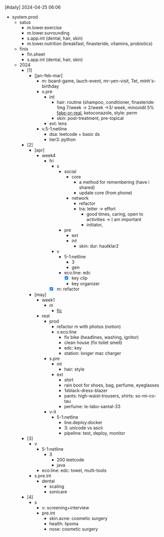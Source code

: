 [#daily]
2024-04-25
06:06

- system.prod
	- satus
		- m.lower.exercise
		- m.lower.surrounding
		- s.app.int (dental, hair, skin)
		- m.lower.nutrition (breakfast, finasteride, vitamins, probiotics)
	- finis
		- fin.sheet
		- s.app.int (dental, hair, skin)
	- 2024
		- [1]
			- [jan-feb-mar]
				- m: board-game, lauch-event, mr-yen-visit, Tet, minh's-birthday
				- s.pre
					- int
						- hair: routine (shampoo, conditioner, finasteride: 1mg 7/week -> 2/week ->3/ week, minoxidil 5% [fake-or-real](https://www.cosmetics-hut.com/blogs/minoxidil/a-practical-guide-to-identifying-fake-kirkland-minoxidil), ketoconazole, style: perm
						- skin: post-treatment, pre-topical
					- ext: lens
				- v.5-1:netline
					- dsa: leetcode + basic ds
					- tier3: python
		- [2]
			- [apr]
				- week4
					- fri
						- s
							- social
								- core
									- a method for remembering (have i shared)
									- update core (from phone)
								- network
									- refactor
									- tra: letter -> effort
										- good times, caring, open to activities -> I am important
										- initiator, 
							- pre
								- ext
								- int
									- skin: dur: hautklar2
						- v
							- 5-1:netline
								- 3
								- gen
							- eco:line: edc
								- [x] key clip
								- key organizer
						- [x] m: refactor
			- [may]
				- week1
					- m
						- [fic](https://www.youtube.com/watch?v=tSTNG-cLByk)
				- rest
					- prod
						- refactor m with photos (notion)
						- v.eco:line
							- fix bike (headlines, washing, ignitor)
							- clean house (fix toilet smell)
							- edc: key
							- station: longer mac charger
					- s.pre
						- int
							- hair: style
						- ext
							- shirt
							- rain boot for shoes, bag, perfume, eyeglasses
							- 1xblack-dress-blazer
							- pants: high-waist-trousers, shirts: so-mi-co-tau
							- perfume: le-labo-santal-33
					- v-it
						- 5-1:netline
							- line.deploy:docker
							- 3: unicode vs ascii
							- pipeline: test, deploy, monitor
		- [3]
			- v
				- 5-1:netline
					- 3
						- 200 leetcode
						- java
				- eco:line: edc: towel, multi-tools
			- s.pre.int
				- dental
					- scaling
					- sonicare
		- [4]
			- s
				- v: screening+interview
				- pre.int
					- skin.acne: cosmetic surgery
					- health: lipoma
					- nose: cosmetic surgery
